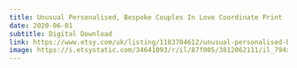 ```yaml
---
title: Unusual Personalised, Bespoke Couples In Love Coordinate Print
date: 2020-06-01
subtitle: Digital Download
link: https://www.etsy.com/uk/listing/1183704612/unusual-personalised-bespoke-couples-in
image: https://i.etsystatic.com/34641093/r/il/87f005/3812062111/il_794xN.3812062111_5ldq.jpg
---
```

